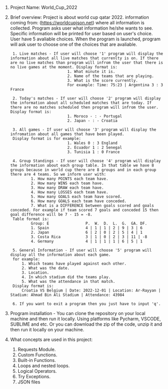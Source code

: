 1.  Project Name: World_Cup_2022

2.  Brief overview:
    Project is about world cup qatar 2022. information coming from: (https://worldcupjson.net) where all information is collected. Program asks user what information he/she wants to see. Specific information will be printed for user based on user's choice. User have 5 avaliable choices. When the program is launched, program will ask user to choose one of the choices that are avaliable.

         1. Live matches - If user will choose '1' program will display the information about all live matches that currenlty is on. If there are no live matches than program will infrom the user that there is no live games at the moment. Display format is:
                                 1. What minute it is.
                                 2. Name of the teams that are playing.
                                 3. What is the score currently.
                                 For example: Time: 75:23 | Argentina 3 : 3 France

         2. Today's matches - If user will choose '2' program will display the information about all scheduled matches that are today. If there are no matches scheduled then program will infrom the user. Display format is:
                                 1. Moroco - : - Portugal
                                 2. Japan - : - Croatia

         3. All games - If user will choose '3' program will display the infromation about all games that have been played.
         Display format is for example:
                                 1. Wales 0 : 3 England
                                 2. Ecuador 1 : 2 Senegal
                                 3. Tunisia 1 : 0 France

         4. Group Standings - If user will choose '4' program will display the information about each group table. In that table we have 8 groups because in world cup there are 8 groups and in each group there are 4 teams. So we inform user with:
                 1. How many POINTS each team have.
                 2. How many WINS each team have.
                 3. How many DRAW each team have.
                 4. How many LOSSES each team have.
                 5. How many GOALS each team have scored.
                 6. How many GOALS each team have conceded.
                 7. What is a DIFFERENCE between goals scored and goals conceded. For example if team scored 7 goals and conceded 15 then goal difference will be 7 - 15 = -8.
         Table format is:
                 Group: E                P.  W.  D.  L.  G.  GA. DF.
                 1. Spain                4 | 1 | 1 | 2 | 9 | 3 | 6
                 2. Japan                6 | 2 | 0 | 2 | 5 | 4 | 1
                 3. Costa Rica           3 | 1 | 0 | 2 | 3 | 11 | -8
                 4. Germany              4 | 1 | 1 | 1 | 6 | 5 | 1

         5. General Information - If user will choose '5' program will display all the information about each game.
         for example:
             1. Which teams have played against each other.
             2. What was the date.
             3. Location.
             4. In which stadium did the teams play.
             5. What was the attendance in that match.
         Display format is:
             Croatia VS Belgium | Date: 2022-12-01 | Location: Ar-Rayyan | Stadium: Ahmad Bin Ali Stadium | Attendance: 43984

         6. If you want to exit a program then you just have to input 'q'.

3.  Program installation - You can clone the repository on your local machine and then run it locally. Using platforms like
    Pycharm, VSCODE, SUBLIME and etc. Or you can download the zip of the code, unzip it and then run it locally on your machine.

4.  What concepts are used in this project:
    1. Requests Module.
    2. Custom Functions.
    3. Built-in Functions.
    4. Loops and nested loops.
    5. Logical Operators.
    6. Try Exceptions.
    7. JSON files

